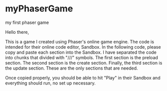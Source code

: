 # myPhaserGame
my first phaser game


Hello there,

This is a game I created using Phaser's online game engine. The code is intended for their online code editor, Sandbox.
In the following code, please copy and paste each section into the Sandbox. I have separated the code into chunks that
divided with "///" symbols. The first section is the preload section. The second section is the create section. Finally, the
third section is the update section. These are the only sections that are needed.

Once copied properly, you should be able to hit "Play" in their Sandbox and everything should run, no set up necessary.

